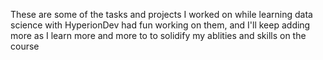 These are some of the tasks and projects I worked on while learning data science with HyperionDev 
had fun working on them, and I'll keep adding more as I learn more and more to to solidify my ablities and skills on the course
